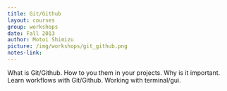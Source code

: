 ```yaml
---
title: Git/Github
layout: courses
group: workshops
date: Fall 2013
author: Motoi Shimizu
picture: /img/workshops/git_github.png
notes-link:
---
```

What is Git/Github. How to you them in your projects. Why is it important. Learn workflows with Git/Github. Working with terminal/gui.